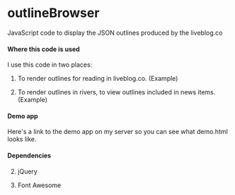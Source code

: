 # outlineBrowser

JavaScript code to display the JSON outlines produced by the liveblog.co

#### Where this code is used

I use this code in two places:

1. To render outlines for reading in liveblog.co. (Example)

2. To render outlines in rivers, to view outlines included in news items. (Example)

#### Demo app

Here's a link to the demo app on my server so you can see what demo.html looks like.

#### Dependencies

2. jQuery

1. Font Awesome

